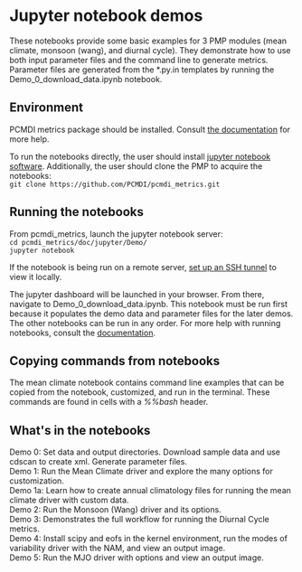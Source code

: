 # Jupyter notebook demos  

These notebooks provide some basic examples for 3 PMP modules (mean climate, monsoon (wang), and diurnal cycle). They demonstrate how to use both input parameter files and the command line to generate metrics. Parameter files are generated from the \*.py.in templates by running the Demo_0_download_data.ipynb notebook.

## Environment  
PCMDI metrics package should be installed. Consult [the documentation](http://pcmdi.github.io/pcmdi_metrics/install-using-anaconda.html) for more help.   

To run the notebooks directly, the user should install [jupyter notebook software](https://jupyter.org/install). Additionally, the user should clone the PMP to acquire the notebooks:  
`git clone https://github.com/PCMDI/pcmdi_metrics.git`  

## Running the notebooks  
From pcmdi_metrics, launch the jupyter notebook server:  
`cd pcmdi_metrics/doc/jupyter/Demo/`  
`jupyter notebook`  

If the notebook is being run on a remote server, [set up an SSH tunnel](https://docs.anaconda.com/anaconda/user-guide/tasks/remote-jupyter-notebook/) to view it locally.  

The jupyter dashboard will be launched in your browser. From there, navigate to Demo_0_download_data.ipynb. This notebook must be run first because it populates the demo data and parameter files for the later demos. The other notebooks can be run in any order. For more help with running notebooks, consult the [documentation](https://jupyter.readthedocs.io/en/latest/running.html#running).  

## Copying commands from notebooks  
The mean climate notebook contains command line examples that can be copied from the notebook, customized, and run in the terminal. These commands are found in cells with a *%%bash* header.

## What's in the notebooks  
Demo 0: Set data and output directories. Download sample data and use cdscan to create xml. Generate parameter files.    
Demo 1: Run the Mean Climate driver and explore the many options for customization.  
Demo 1a: Learn how to create annual climatology files for running the mean climate driver with custom data.  
Demo 2: Run the Monsoon (Wang) driver and its options.  
Demo 3: Demonstrates the full workflow for running the Diurnal Cycle metrics.  
Demo 4: Install scipy and eofs in the kernel environment, run the modes of variability driver with the NAM, and view an output image.  
Demo 5: Run the MJO driver with options and view an output image.  
